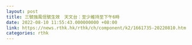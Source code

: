 ```yaml
---
layout: post
title: 三號強風信號生效　天文台：至少維持至下午6時
date: 2022-08-10 11:55:43.000000000 +08:00
link: https://news.rthk.hk/rthk/ch/component/k2/1661735-20220810.htm
categories: rthk
---
```



